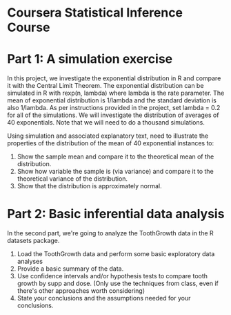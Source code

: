 # Coursera Statistical Inference Course

# Part 1: A simulation exercise

In this project, we investigate the exponential distribution in R and compare it with the Central Limit Theorem. The exponential distribution can be simulated in R with rexp(n, lambda) where lambda is the rate parameter. The mean of exponential distribution is 1/lambda and the standard deviation is also 1/lambda. As per instructions provided in the project, set lambda = 0.2 for all of the simulations. We will investigate the distribution of averages of 40 exponentials. Note that we will need to do a thousand simulations.

Using simulation and associated explanatory text, need to illustrate the properties of the distribution of the mean of 40 exponential instances to: 

1. Show the sample mean and compare it to the theoretical mean of the distribution.
2. Show how variable the sample is (via variance) and compare it to the theoretical variance of the distribution.
3. Show that the distribution is approximately normal.

# Part 2: Basic inferential data analysis

In the second part, we're going to analyze the ToothGrowth data in the R datasets package. 

1. Load the ToothGrowth data and perform some basic exploratory data analyses 
2. Provide a basic summary of the data.
3. Use confidence intervals and/or hypothesis tests to compare tooth growth by supp and dose. (Only use the techniques from class, even if there's other approaches worth considering)
4. State your conclusions and the assumptions needed for your conclusions. 

